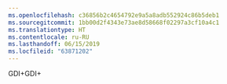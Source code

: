 ```yaml
---
ms.openlocfilehash: c36856b2c4654792e9a5a8adb552924c86b5deb1
ms.sourcegitcommit: 1bb00d2f4343e73ae8d58668f02297a3cf10a4c1
ms.translationtype: HT
ms.contentlocale: ru-RU
ms.lasthandoff: 06/15/2019
ms.locfileid: "63871202"
---
```

<span data-ttu-id="da031-101">GDI+</span><span class="sxs-lookup"><span data-stu-id="da031-101">GDI+</span></span>